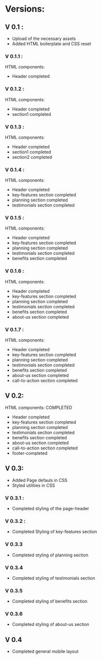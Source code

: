 # Versions: 

## V 0.1 : 

- Upload of the necessary assets  
- Added HTML boilerplate and CSS reset

### V 0.1.1 : 

HTML components:  
  
- Header completed

### V 0.1.2 : 

HTML components: 

- Header completed
- section1 completed

### V 0.1.3 : 

HTML components: 

- Header completed
- section1 completed
- section2 completed

### V 0.1.4 : 

HTML components: 

- Header completed
- key-features section completed
- planning section completed
- testimonials section completed

### V 0.1.5 : 

HTML components: 

- Header completed
- key-features section completed
- planning section completed
- testimonials section completed
- benefits section completed

### V 0.1.6 : 

HTML components: 

- Header completed
- key-features section completed
- planning section completed
- testimonials section completed
- benefits section completed
- about-us section completed

### V 0.1.7 : 

HTML components: 

- Header completed
- key-features section completed
- planning section completed
- testimonials section completed
- benefits section completed
- about-us section completed
- call-to-action section completed

## V 0.2: 

HTML components: COMPLETED 

- Header completed
- key-features section completed
- planning section completed
- testimonials section completed
- benefits section completed
- about-us section completed
- call-to-action section completed
- footer-completed

## V 0.3: 

- Added Page defauls in CSS 
- Styled utilities in CSS

### V 0.3.1 :

- Completed styling of the page-header

### V 0.3.2 : 

- Completed Styling of key-features section

### V 0.3.3

- Completed styling of planning section

### V 0.3.4

- Completed styling of testimonials section

### V 0.3.5

- Completed styling of benefits section

### V 0.3.6

- Completed styling of about-us section

## V 0.4

- Completed general mobile layout
